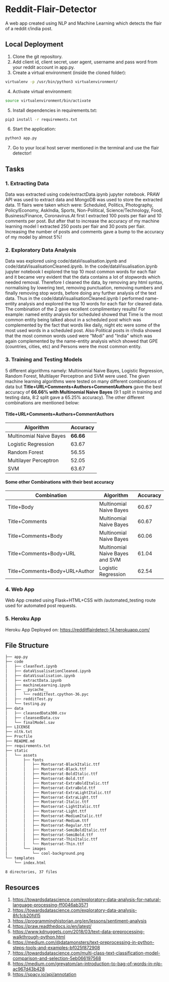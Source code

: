 # Reddit-Flair-Detector
A web app created using NLP and Machine Learning which detects the flair of a reddit r/india post.

## Local Deployment
1. Clone the git repository.
2. Add client id, client secret, user agent, username and pass word from your reddit account in app.py.
3. Create a virtual environment (inside the cloned folder):
```bash
virtualenv -p /usr/bin/python3 virtualenvironment/
```
4. Activate virtual environment:
```bash
source virtualenvironment/bin/activate
```
5. Install dependencies in requirements.txt:
```bash
pip3 install -r requirements.txt
```
6. Start the application:
```bash
python3 app.py
```
7. Go to your local host server mentioned in the terminal and use the flair detector!

## Tasks

### 1. Extracting Data
Data was extracted using code/extractData.ipynb jupyter notebook. PRAW API was used to extract data and MongoDB was used to store the extracted data. 11 flairs were taken which were: Scheduled, Politics, Photography, Policy/Economy, AskIndia, Sports, Non-Political, Science/Technology, Food, Business/Finance, Coronavirus.At first I extracted 100 posts per flair and 10 comments per post. But after that to increase the accuracy of my machine learning model I extracted 250 posts per flair and 30 posts per flair. Increasing the number of posts and comments gave a bump to the accuracy of my model by almost 5%!

### 2. Exploratory Data Analysis
Data was explored using code/dataVisualisation.ipynb and code/dataVisualisationCleaned.ipynb. In the code/dataVisualisation.ipynb jupyter notebook I explored the top 10 most common words for each flair and it became very evident that the data contains a lot of stopwords which needed removal. Therefore I cleaned the data, by removing any html syntax, normalising by lowering text, removing punctuation, removing numbers and finally removing stop words, before doing any further analysis of the text data.
Thus in the code/dataVisualisationCleaned.ipynb I performed name-entity analysis and explored the top 10 words for each flair for cleaned data. The combination of the 2 gave excellent complimentary results! For example: named entity analysis for scheduled showed that Time is the most common entity being talked about in a scheduled post which was complemented by the fact that words like daily, night etc were some of the most used words in a scheduled post. Also Political posts in r/India showed that the most common words used were "Modi" and "India" which was again complemented by the name-entity analysis which showed that GPE (countries, cities, etc) and Persons were the most common entity.

### 3. Training and Testing Models 
5 different algorithms namely: Multinomial Naive Bayes, Logistic Regression, Random Forest, Multilayer Perceptron and SVM were used. The given machine learning algorithms were tested on many different combinations of data but **Title+URL+Comments+Authors+CommentAuthors** gave the best accuracy of **66.66% with Multinomial Naive Bayes** (9:1 split in training and testing data, 8:2 split gave a 65.25% accuracy). The other different combinations are mentioned below:
#### Title+URL+Comments+Authors+CommentAuthors
**Algorithm** | **Accuracy**
------------ | -------------
Multinomial Naive Bayes | **66.66**
Logistic Regression | 63.67
Random Forest | 56.55
Multilayer Perceptron | 52.05
SVM | 63.67

#### Some other Combinations with their best accuracy
Combination | Algorithm | Accuracy
------------ | -------------|----------
Title+Body|Multinomial Naive Bayes|60.67
Title+Comments|Multinomial Naive Bayes|60.67
Title+Comments+Body|Multinomial Naive Bayes|60.06
Title+Comments+Body+URL|Multinomial Naive Bayes and SVM|61.04
Title+Comments+Body+URL+Author |Logistic Regression|62.54

### 4. Web App
Web App created using Flask+HTML+CSS with /automated_testing route used for automated post requests.

### 5. Heroku App
Heroku App Deployed on: https://redditflairdetect-14.herokuapp.com/

## File Structure
```bash
├── app.py
├── code
│   ├── cleanText.ipynb
│   ├── dataVisualisationCleaned.ipynb
│   ├── dataVisualisation.ipynb
│   ├── extractData.ipynb
│   ├── machineLearning.ipynb
│   ├── __pycache__
│   │   └── redditTest.cpython-36.pyc
│   ├── redditTest.py
│   └── testing.py
├── data
│   ├── cleansedData300.csv
│   ├── cleansedData.csv
│   └── finalModel.sav
├── LICENSE
├── nltk.txt
├── Procfile
├── README.md
├── requirements.txt
├── static
│   └── assets
│       ├── fonts
│       │   ├── Montserrat-BlackItalic.ttf
│       │   ├── Montserrat-Black.ttf
│       │   ├── Montserrat-BoldItalic.ttf
│       │   ├── Montserrat-Bold.ttf
│       │   ├── Montserrat-ExtraBoldItalic.ttf
│       │   ├── Montserrat-ExtraBold.ttf
│       │   ├── Montserrat-ExtraLightItalic.ttf
│       │   ├── Montserrat-ExtraLight.ttf
│       │   ├── Montserrat-Italic.ttf
│       │   ├── Montserrat-LightItalic.ttf
│       │   ├── Montserrat-Light.ttf
│       │   ├── Montserrat-MediumItalic.ttf
│       │   ├── Montserrat-Medium.ttf
│       │   ├── Montserrat-Regular.ttf
│       │   ├── Montserrat-SemiBoldItalic.ttf
│       │   ├── Montserrat-SemiBold.ttf
│       │   ├── Montserrat-ThinItalic.ttf
│       │   └── Montserrat-Thin.ttf
│       └── images
│           └── cool-background.png
└── templates
    └── index.html

8 directories, 37 files

```

## Resources

1. https://towardsdatascience.com/exploratory-data-analysis-for-natural-language-processing-ff0046ab3571
2. https://towardsdatascience.com/exploratory-data-analysis-8fc1cb20fd15
3. https://programminghistorian.org/en/lessons/sentiment-analysis
4. https://praw.readthedocs.io/en/latest/
5. https://www.kdnuggets.com/2018/03/text-data-preprocessing-walkthrough-python.html
6. https://medium.com/@datamonsters/text-preprocessing-in-python-steps-tools-and-examples-bf025f872908
7. https://towardsdatascience.com/multi-class-text-classification-model-comparison-and-selection-5eb066197568
8. https://medium.com/greyatom/an-introduction-to-bag-of-words-in-nlp-ac967d43b428
9. https://spacy.io/api/annotation
